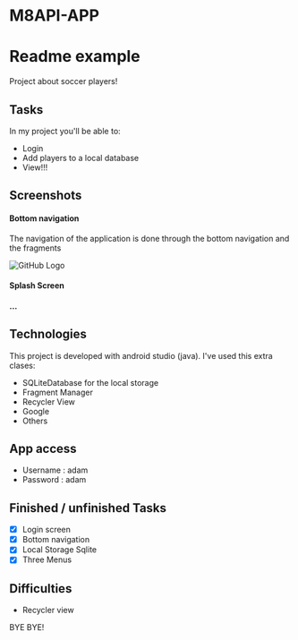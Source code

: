 # M8API-APP

# Readme example
Project about soccer players!

## Tasks
In my project you'll be able to:
* Login
* Add players to a local database
* View!!!

## Screenshots
#### Bottom navigation
The navigation of the application is done through the bottom navigation and the fragments

![GitHub Logo](https://user-images.githubusercontent.com/48833600/140034915-aa779b11-c36b-4172-8f80-15b152e81179.jpg)

#### Splash Screen

#### ...

## Technologies
This project is developed with android studio (java).
I've used this extra clases:

* SQLiteDatabase for the local storage
* Fragment Manager
* Recycler View
* Google
* Others


## App access
* Username : adam
* Password : adam


## Finished / unfinished Tasks
- [x] Login screen
- [x] Bottom navigation
- [x] Local Storage Sqlite
- [x] Three Menus

## Difficulties

- Recycler view

BYE BYE!
